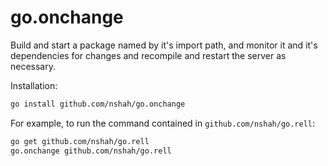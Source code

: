 go.onchange
===========

Build and start a package named by it's import path, and monitor it
and it's dependencies for changes and recompile and restart the server
as necessary.

Installation:

```sh
go install github.com/nshah/go.onchange
```

For example, to run the command contained in `github.com/nshah/go.rell`:

```sh
go get github.com/nshah/go.rell
go.onchange github.com/nshah/go.rell
```
